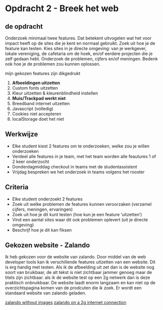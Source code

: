# Opdracht 2 - Breek het web

## de opdracht

Onderzoek minimaal twee features. Dat betekent uitvogelen wat het voor impact heeft op de sites die je kent en normaal gebruikt. Zoek uit hoe je de feature kan testen. Kies sites in je directe omgeving: van je werkgever, lokale vereniging, de cafetaria om de hoek, en/of eerdere projecten die je zelf gedaan hebt. Onderzoek de problemen, cijfers en/of meningen. Bedenk ook hoe je de problemen zou kunnen oplossen.

mijn gekozen features zijn dikgedrukt

1. **Afbeeldingen uitzetten**
2. Custom fonts uitzetten
3. Kleur uitzetten & kleurenblindheid instellen
4. **Muis/Trackpad werkt niet**
5. Breedband internet uitzetten
6. Javascript (volledig)
7. Cookies niet accepteren
8. localStorage doet het niet

## Werkwijze

- Elke student kiest 2 features om te onderzoeken, welke zou je willen onderzoeken
- Verdeel alle features in je team, met het team worden alle feautures 1 of 2 keer onderzocht
- Donderdagmiddag checkout in teams met de studentassistent
- Vrijdag bespreken we het onderzoek in teams volgens het rooster


## Criteria

- Elke student onderzoekt 2 features
- Zoek uit welke problemen de features kunnen veroorzaken (verzamel cijfers, meningen, ervaringen)
- Zoek uit hoe je dit kunt testen (hoe kun je een feature ‘uitzetten’)
- Vind een aantal sites waar dit ook problemen oplevert (uit je directe omgeving)
- Beschrijf hoe je dit kan fiksen


## Gekozen website - Zalando

Ik heb gekozen voor de website van zalando. Door middel van de web developer tools kan ik verschillende features uitzetten van een website. Dit is erg handig met testen. Als ik de afbeelding uit zet dan is de website nog soort van bruikbaar, de alt tekst is niet zichtbaar jammer genoeg maar de titels zijn zichtbaar.
als ik de website test op een 2g netwerk dan is deze praktisch onbruikbaar. De website laadt enorm langzaam en kan niet op de overzichtspagina komen van de prodcuten die ik zoek. Er wordt een standaard website van zalando geladen.

[zalando without images](https://raw.githubusercontent.com/basv1996/browser-technologies-2122/main/opdracht2/img/Zalando_without_images.png)
[zalando on a 2g internet connection](https://raw.githubusercontent.com/basv1996/browser-technologies-2122/main/opdracht2/img/Zalando_without_good_internet.png)

